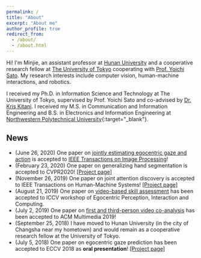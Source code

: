 ```yaml
---
permalink: /
title: "About"
excerpt: "About me"
author_profile: true
redirect_from: 
  - /about/
  - /about.html
---
```


Hi! I'm Minjie, an assistant professor at [Hunan University](http://www-en.hnu.edu.cn/index.htm) and a cooperative research fellow at [The University of Tokyo](https://www.iis.u-tokyo.ac.jp/en/) cooperating with [Prof. Yoichi Sato](https://www.ut-vision.org/sato-lab/). My research interests include computer vision, human-machine interactions, and robotics.

I received my Ph.D. in Information Science and Technology at The University of Tokyo, supervised by Prof. Yoichi Sato and co-advised by [Dr. Kris Kitani](http://www.cs.cmu.edu/~kkitani/). I received my M.S. in Communication and Information Engineering and B.S. in Electronics and Information Engineering at [Northwestern Polytechnical University](http://en.nwpu.edu.cn/){:target="_blank"}.


## News
* (June 26, 2020) One paper on [jointly estimating egocentric gaze and action](https://arxiv.org/abs/1901.01874) is accepted to [IEEE Transactions on Image Processing](https://ieeexplore.ieee.org/document/9139335)!
* (February 23, 2020) One paper on generalizing hand segmentation is accepted to CVPR2020! [[Project page]](https://cai-mj.github.io/project/egocentric_hand_segmentation)
* (November 26, 2019) One paper on joint attention discovery is accepted to IEEE Transactions on Human-Machine Systems! [[Project page]](https://cai-mj.github.io/project/joint_attention_discovery)
* (August 21, 2019) One paper on [video-based skill assessment](https://arxiv.org/abs/1901.02579) has been accepted to ICCV workshop of Egocentric Perception, Interaction and Computing.
* (July 2, 2019) One paper on [first and third-person video co-analysis](https://arxiv.org/abs/1904.07424) has been accepted to ACM Multimedia 2019!
* (September 25, 2018) I have moved to Hunan University (in the city of Changsha near my hometown) and would remain as a cooperative research fellow at the University of Tokyo.
* (July 5, 2018) One paper on egocentric gaze prediction has been accepted to ECCV 2018 as **oral presentation**! [[Project page]](https://cai-mj.github.io/project/egocentric_gaze_prediction)



